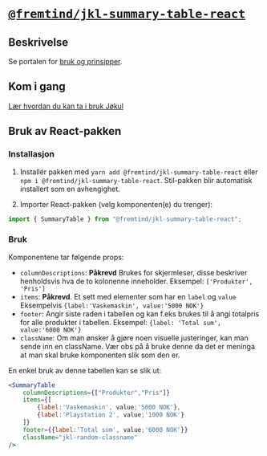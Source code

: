 # [`@fremtind/jkl-summary-table-react`](https://jokul.fremtind.no/komponenter/summarytable)

## Beskrivelse

Se portalen for [bruk og prinsipper](https://jokul.fremtind.no/komponenter/summarytable).

## Kom i gang

[Lær hvordan du kan ta i bruk Jøkul](https://jokul.fremtind.no/developer/getting-started/)

## Bruk av React-pakken

### Installasjon

1. Installér pakken med `yarn add @fremtind/jkl-summary-table-react` eller `npm i @fremtind/jkl-summary-table-react`. Stil-pakken blir automatisk installert som en avhengighet.

2. Importer React-pakken (velg komponenten(e) du trenger):

```js
import { SummaryTable } from "@fremtind/jkl-summary-table-react";
```

### Bruk

Komponentene tar følgende props:

-   `columnDescriptions`: **Påkrevd** Brukes for skjermleser, disse beskriver henholdsvis hva de to kolonenne inneholder. Eksempel: `['Produkter', 'Pris']`
-   `items`: **Påkrevd**. Et sett med elementer som har en `label` og `value` Eksempelvis `{label:'Vaskemaskin', value:'5000 NOK'}`
-   `footer`: Angir siste raden i tabellen og kan f.eks brukes til å angi totalpris for alle produkter i tabellen. Eksempel: `{label: 'Total sum', value:'6000 NOK'}`
-   `className`: Om man ønsker å gjøre noen visuelle justeringer, kan man sende inn en className. Vær obs på å bruke denne da det er meninga at man skal bruke komponenten slik som den er.

En enkel bruk av denne tabellen kan se slik ut:

```jsx
<SummaryTable
    columnDescriptions={["Produkter","Pris"]}
    items={[
        {label:'Vaskemaskin', value;'5000 NOK'},
        {label:'Playstation 2', value;'1000 NOK'}
    ]}
    footer={{label:'Total sum', value;'6000 NOK'}}
    className="jkl-random-classname"
/>
```
